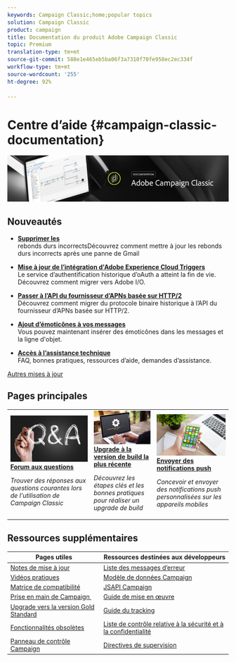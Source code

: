 ```yaml
---
keywords: Campaign Classic;home;popular topics
solution: Campaign Classic
product: campaign
title: Documentation du produit Adobe Campaign Classic
topic: Premium
translation-type: tm+mt
source-git-commit: 588e1e465eb5ba06f3a7310f70fe958ec2ec334f
workflow-type: tm+mt
source-wordcount: '255'
ht-degree: 92%

---
```



# Centre d’aide {#campaign-classic-documentation}

![](platform/using/assets/do-not-localize/banner_acc_doc.jpg)

## Nouveautés

* **[Supprimer les ](https://helpx.adobe.com/campaign/kb/update-bounce-qualification.html)**<br/> rebonds durs incorrectsDécouvrez comment mettre à jour les rebonds durs incorrects après une panne de Gmail

* **[Mise à jour de l’intégration d&#39;Adobe Experience Cloud Triggers](integrations/using/configuring-adobe-io.md)**<br/> Le service d’authentification historique d’oAuth a atteint la fin de vie. Découvrez comment migrer vers Adobe I/O.

* **[Passer à l’API du fournisseur d’APNs basée sur HTTP/2](https://helpx.adobe.com/fr/campaign/kb/migrate-to-apns-http2.html)**<br/> Découvrez comment migrer du protocole binaire historique à l’API du fournisseur d’APNs basée sur HTTP/2.

* **[Ajout d’émoticônes à vos messages](delivery/using/defining-the-email-content.md#inserting-emoticons)**<br/> Vous pouvez maintenant insérer des émoticônes dans les messages et la ligne d&#39;objet.

* **[Accès à l’assistance technique](https://helpx.adobe.com/fr/campaign/kb/ac-support.html)**<br/> FAQ, bonnes pratiques, ressources d’aide, demandes d’assistance.

[Autres mises à jour](/help/rn/using/documentation-updates.md)

## Pages principales

<table>
<tr>
  <td>
    <a href="platform/using/common-questions.md">
      <img alt="FAQ" src="platform/using/assets/FAQ.png"/>
    </a>
    <div>
      <a href="platform/using/common-questions.md">
    <strong>Forum aux questions</strong>
    </a>
    </div>
    <p>
    <em>Trouver des réponses aux questions courantes lors de l'utilisation de Campaign Classic</em>
    <p>
  </td>
   <td>
    <a href="production/using/build-upgrade.md">
      <img alt="Upgrade de build" src="platform/using/assets/upgrade.png" />
    </a>
    <div>
      <a href="production/using/build-upgrade.md">
    <strong>Upgrade à la version de build la plus récente</strong>
    </a>
    </div>
    <p>
    <em>Découvrez les étapes clés et les bonnes pratiques pour réaliser un upgrade de build</em>
    <p>
  </td>
  <td>
    <a href="delivery/using/creating-notifications.md">
       <img alt="Notifications push" src="platform/using/assets/push.png" />
    </a>
    <div>
       <a href="delivery/using/creating-notifications.md">
    <strong>Envoyer des notifications push</strong>
    </a>
    </div>
    <p>
    <em>Concevoir et envoyer des notifications push personnalisées sur les appareils mobiles</em>
    <p>
  </td>
</tr>
</table>

## Ressources supplémentaires

| Pages utiles | Ressources destinées aux développeurs |
|---|---|
| [Notes de mise à jour](/help/rn/using/latest-release.md) | [Liste des messages d’erreur](https://docs.adobe.com/content/help/en/campaign-classic/technicalresources/error_messages/error_codes.html) |
| [Vidéos pratiques](https://experienceleague.adobe.com/docs/campaign-classic-learn/tutorials/overview.html?lang=fr) | [Modèle de données Campaign](configuration/using/about-data-model.md) |
| [Matrice de compatibilité](rn/using/compatibility-matrix.md) | [JSAPI Campaign](https://docs.adobe.com/content/help/en/campaign-classic/technicalresources/api/p-1.html) |
| [Prise en main de Campaign ](platform/using/about-adobe-campaign-classic.md) | [Guide de mise en œuvre](https://helpx.adobe.com/fr/campaign/kb/acc-implementation.html) |
| [Upgrade vers la version Gold Standard](https://helpx.adobe.com/campaign/kb/gold-standard.html) | [Guide du tracking](https://helpx.adobe.com/fr/campaign/kb/acc-tracking.html) |
| [Fonctionnalités obsolètes](rn/using/deprecated-features.md) | [Liste de contrôle relative à la sécurité et à la confidentialité](https://helpx.adobe.com/campaign/kb/acc-security.html) |
| [Panneau de contrôle Campaign](https://experienceleague.adobe.com/docs/control-panel/using/control-panel-home.html?lang=fr) | [Directives de supervision](production/using/monitoring-guidelines.md) |
